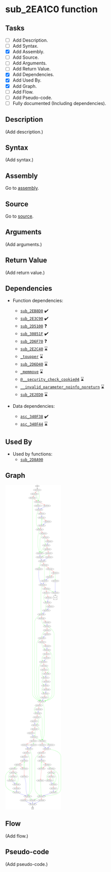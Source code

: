 # sub_2EA1C0 function

## Tasks

- [ ] Add Description.
- [ ] Add Syntax.
- [X] Add Assembly.
- [ ] Add Source.
- [ ] Add Arguments.
- [ ] Add Return Value.
- [X] Add Dependencies.
- [X] Add Used By.
- [X] Add Graph.
- [ ] Add Flow.
- [ ] Add Pseudo-code.
- [ ] Fully documented (Including dependencies).

## Description

(Add description.)

## Syntax

(Add syntax.)

## Assembly

Go to [assembly](../asm/sub_2EA1C0.asm).

## Source

Go to [source](../cc/sub_2EA1C0.cc).

## Arguments

(Add arguments.)

## Return Value

(Add return value.)

## Dependencies

* Function dependencies:
  * [`sub_2EB8D0`](sub_2EB8D0.md) ✔️
  * [`sub_2E3C90`](sub_2E3C90.md) ✔️
  * [`sub_2D5100`](sub_2D5100.md) ❓
  * [`sub_30851F`](sub_30851F.md) ✔️
  * [`sub_2D6F70`](sub_2D6F70.md) ❓
  * [`sub_2E2C40`](sub_2E2C40.md) ⌛
  * [`_toupper`](_toupper.md) ⌛
  * [`sub_2D6D40`](sub_2D6D40.md) ⌛
  * [`_memmove`](_memmove.md) ⌛
  * [`@__security_check_cookie@4`](@__security_check_cookie@4.md) ⌛
  * [`__invalid_parameter_noinfo_noreturn`](__invalid_parameter_noinfo_noreturn.md) ⌛
  * [`sub_2E2ED0`](sub_2E2ED0.md) ⌛

* Data dependencies:
  * [`asc_340F38`](asc_340F38.md) ✔️
  * [`asc_340F44`](asc_340F44.md) ⌛

## Used By

* Used by functions:
  * [`sub_2D8A90`](sub_2D8A90.md)

## Graph

![sub_2EA1C0 Graph](../svg/sub_2EA1C0.svg "sub_2EA1C0 Graph")

## Flow

(Add flow.)

## Pseudo-code

(Add pseudo-code.)


